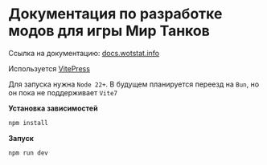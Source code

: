 # Документация по разработке модов для игры Мир Танков

Ссылка на документацию: [docs.wotstat.info](https://docs.wotstat.info)

Используется [VitePress](https://vitepress.dev)

Для запуска нужна `Node 22+`. В будущем планируется переезд на `Bun`, но он пока не поддерживает `Vite7`

**Установка зависимостей**

```bash
npm install
```

**Запуск**

```bash
npm run dev
```
